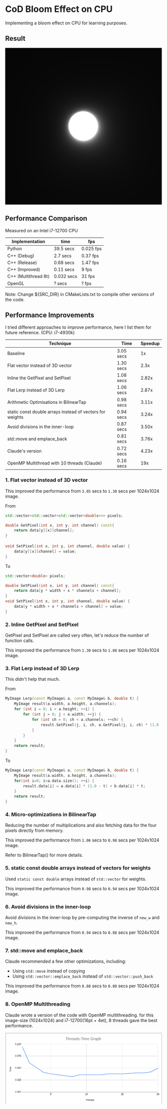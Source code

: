 # CoD Bloom Effect on CPU

Implementing a bloom effect on CPU for learning purposes.

## Result

![output](output.png)

## Performance Comparison

Measured on an Intel i7-12700 CPU

| Implementation       | time       | fps       |
| -------------------- | ---------- | --------- |
| Python               | 39.5 secs  | 0.025 fps |
| C++ (Debug)          | 2.7 secs   | 0.37 fps  |
| C++ (Release)        | 0.68 secs  | 1.47 fps  |
| C++ (Improved)       | 0.11 secs  | 9 fps     |
| C++ (Multithread 8t) | 0.032 secs | 31 fps    |
| OpenGL               | ? secs     | ? fps     |

Note: Change ${SRC_DIR} in CMakeLists.txt to compile other versions of the code.

## Performance Improvements

I tried different approaches to improve performance, here I list them for future reference. (CPU: i7-4930k)

| Technique                                                 | Time      | Speedup |
| --------------------------------------------------------- | --------- | ------- |
| Baseline                                                  | 3.05 secs | 1x      |
| Flat vector instead of 3D vector                          | 1.30 secs | 2.3x    |
| Inline the GetPixel and SetPixel                          | 1.08 secs | 2.82x   |
| Flat Lerp instead of 3D Lerp                              | 1.06 secs | 2.87x   |
| Arithmetic Optimisations in BilinearTap                   | 0.98 secs | 3.11x   |
| static const double arrays instead of vectors for weights | 0.94 secs | 3.24x   |
| Avoid divisions in the inner-loop                         | 0.87 secs | 3.50x   |
| std::move and emplace_back                                | 0.81 secs | 3.76x   |
| Claude's version                                          | 0.72 secs | 4.23x   |
| OpenMP Multithread with 10 threads (Claude)               | 0.16 secs | 19x     |

### 1. Flat vector instead of 3D vector

This improved the performance from `3.05` secs to `1.30` secs per 1024x1024 image.

From

```cpp
std::vector<std::vector<std::vector<double>>> pixels;
```

```cpp
double GetPixel(int x, int y, int channel) const{
    return data[y][x][channel];
}

void SetPixel(int x, int y, int channel, double value) {
    data[y][x][channel] = value;
}
```

To

```cpp
std::vector<double> pixels;
```

```cpp
double GetPixel(int x, int y, int channel) const{
    return data[y * width + x * channels + channel];
}
void SetPixel(int x, int y, int channel, double value) {
    data[y * width + x * channels + channel] = value;
}
```

### 2. Inline GetPixel and SetPixel

GetPixel and SetPixel are called very often, let's reduce the number of function calls.

This improved the performance from `1.30` secs to `1.08` secs per 1024x1024 image.

### 3. Flat Lerp instead of 3D Lerp

This didn't help that much.

From

```cpp
MyImage Lerp(const MyImage& a, const MyImage& b, double t) {
    MyImage result(a.width, a.height, a.channels);
    for (int i = 0; i < a.height; ++i) {
        for (int j = 0; j < a.width; ++j) {
            for (int ch = 0; ch < a.channels; ++ch) {
                result.SetPixel(j, i, ch, a.GetPixel(j, i, ch) * (1.0 - t) + b.GetPixel(j, i, ch) * t);
            }
        }
    }
    return result;
}
```

To

```cpp
MyImage Lerp(const MyImage& a, const MyImage& b, double t) {
    MyImage result(a.width, a.height, a.channels);
    for(int i=0; i<a.data.size(); ++i) {
        result.data[i] = a.data[i] * (1.0 - t) + b.data[i] * t;
    }
    return result;
}
```

### 4. Micro-optimizations in BilinearTap

Reducing the number of multiplications and also fetching data for the four pixels directly from memory.

This improved the performance from `1.06` secs to `0.98` secs per 1024x1024 image.

Refer to BilinearTap() for more details.

### 5. static const double arrays instead of vectors for weights

Used `static const double` arrays instead of `std::vector` for weights.

This improved the performance from `0.98` secs to `0.94` secs per 1024x1024 image.

### 6. Avoid divisions in the inner-loop

Avoid divisions in the inner-loop by pre-computing the inverse of `new_w` and `new_h`.

This improved the performance from `0.94` secs to `0.88` secs per 1024x1024 image.

### 7. std::move and emplace_back

Claude recommended a few other optimizations, including:

- Using `std::move` instead of copying
- Using `std::vector::emplace_back` instead of `std::vector::push_back`

This improved the performance from `0.88` secs to `0.80` secs per 1024x1024 image.

### 8. OpenMP Multithreading

Claude wrote a version of the code with OpenMP multithreading. for this image-size (1024x1024) and i7-12700(16pt + 4et), 8 threads gave the best performance.

![graph](graph.png)
